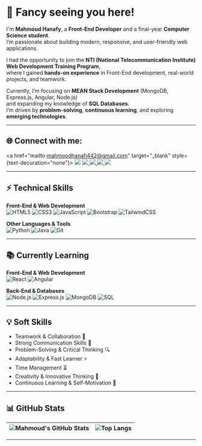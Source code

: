 # 👋 Fancy seeing you here!

I'm **Mahmoud Hanafy**, a **Front-End Developer** and a final-year **Computer Science student**.  
I’m passionate about building modern, responsive, and user-friendly web applications.  

I had the opportunity to join the **NTI (National Telecommunication Institute) Web Development Training Program**,  
where I gained **hands-on experience** in Front-End development, real-world projects, and teamwork.  

Currently, I’m focusing on **MEAN Stack Development** (MongoDB, Express.js, Angular, Node.js)  
and expanding my knowledge of **SQL Databases**.  
I’m driven by **problem-solving**, **continuous learning**, and exploring **emerging technologies**.  

---

## 🌐 Connect with me:

<a href="mailto:mahmoodhanafi442@gmail.com" target="_blank" style={text-decuration="none"}>
  <img src="https://img.shields.io/badge/Gmail-D14836?logo=gmail&logoColor=white" />
</a>
<a href="https://www.linkedin.com/in/mahmoud-hanafy442" target="_blank">
  <img src="https://img.shields.io/badge/LinkedIn-0077B5?logo=linkedin&logoColor=white" />
</a>
<a href="https://github.com/MahmoudHanafy19" target="_blank">
  <img src="https://img.shields.io/badge/GitHub-100000?logo=github&logoColor=white" />
</a>
<a href="https://www.facebook.com/mahmood.hanafi.395" target="_blank">
  <img src="https://img.shields.io/badge/Facebook-1877F2?logo=facebook&logoColor=white" />
</a>
<a href="https://www.instagram.com/ma7moud.hanafy" target="_blank">
  <img src="https://img.shields.io/badge/Instagram-E4405F?logo=instagram&logoColor=white" />
</a>

---

## ⚡ Technical Skills
**Front-End & Web Development**  
![HTML5](https://img.shields.io/badge/HTML5-E34F26?logo=html5&logoColor=white)
![CSS3](https://img.shields.io/badge/CSS3-1572B6?logo=css3&logoColor=white)
![JavaScript](https://img.shields.io/badge/JavaScript-F7DF1E?logo=javascript&logoColor=black)
![Bootstrap](https://img.shields.io/badge/Bootstrap-7952B3?logo=bootstrap&logoColor=white)
![TailwindCSS](https://img.shields.io/badge/Tailwind_CSS-06B6D4?logo=tailwindcss&logoColor=white)

**Other Languages & Tools**  
![Python](https://img.shields.io/badge/Python-3776AB?logo=python&logoColor=white)
![Java](https://img.shields.io/badge/Java-ED8B00?logo=java&logoColor=white)
![Git](https://img.shields.io/badge/Git-F05032?logo=git&logoColor=white)

---

## 📚 Currently Learning
**Front-End & Web Development**  
![React](https://img.shields.io/badge/React-20232A?logo=react&logoColor=61DAFB)
![Angular](https://img.shields.io/badge/Angular-DD0031?logo=angular&logoColor=white)

**Back-End & Databases**  
![Node.js](https://img.shields.io/badge/Node.js-339933?logo=node.js&logoColor=white)
![Express.js](https://img.shields.io/badge/Express.js-000000?logo=express&logoColor=white)
![MongoDB](https://img.shields.io/badge/MongoDB-47A248?logo=mongodb&logoColor=white)
![SQL](https://img.shields.io/badge/SQL-003B57?logo=postgresql&logoColor=white)

---

## 💡 Soft Skills
- Teamwork & Collaboration 🤝  
- Strong Communication Skills 💬  
- Problem-Solving & Critical Thinking 🔍  
- Adaptability & Fast Learner ⚡  
- Time Management ⏳  
- Creativity & Innovative Thinking 🎨  
- Continuous Learning & Self-Motivation 🚀 

---

## 📊 GitHub Stats  

| ![Mahmoud's GitHub Stats](https://github-readme-stats.vercel.app/api?username=MahmoudHanafy19&show_icons=true&theme=radical) | ![Top Langs](https://github-readme-stats.vercel.app/api/top-langs/?username=MahmoudHanafy19&layout=compact&theme=radical) |
|---|---|

---
